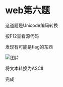 # web第六题

这道题是Unicode编码转换

按F12查看源代码

发现有可能是flag的东西

![图片](https://github.com/mgy-qyqf/mgy-qyqf.github.io/blob/main/logs/ctf/web5_1.png?raw=true)

将文本转换为ASCII

完成
